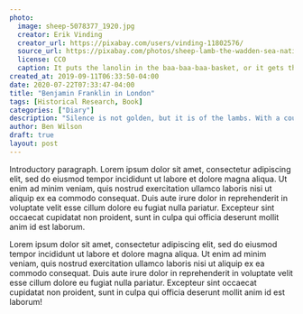```yaml
---
photo:
  image: sheep-5078377_1920.jpg
  creator: Erik Vinding
  creator_url: https://pixabay.com/users/vinding-11802576/
  source_url: https://pixabay.com/photos/sheep-lamb-the-wadden-sea-national-5078377/
  license: CC0
  caption: It puts the lanolin in the baa-baa-baa-basket, or it gets the hoo-hoo-hoo-hose again.
created_at: 2019-09-11T06:33:50-04:00
date: 2020-07-22T07:33:47-04:00
title: "Benjamin Franklin in London"
tags: [Historical Research, Book]
categories: ["Diary"]
description: "Silence is not golden, but it is of the lambs. With a couple years of relative silence, I'm in motion again."
author: Ben Wilson
draft: true
layout: post
---
```


Introductory paragraph. Lorem ipsum dolor sit amet, consectetur adipiscing elit, sed do eiusmod tempor incididunt ut labore et dolore magna aliqua. Ut enim ad minim veniam, quis nostrud exercitation ullamco laboris nisi ut aliquip ex ea commodo consequat. Duis aute irure dolor in reprehenderit in voluptate velit esse cillum dolore eu fugiat nulla pariatur. Excepteur sint occaecat cupidatat non proident, sunt in culpa qui officia deserunt mollit anim id est laborum.

Lorem ipsum dolor sit amet, consectetur adipiscing elit, sed do eiusmod tempor incididunt ut labore et dolore magna aliqua. Ut enim ad minim veniam, quis nostrud exercitation ullamco laboris nisi ut aliquip ex ea commodo consequat. Duis aute irure dolor in reprehenderit in voluptate velit esse cillum dolore eu fugiat nulla pariatur. Excepteur sint occaecat cupidatat non proident, sunt in culpa qui officia deserunt mollit anim id est laborum!
